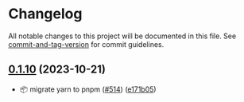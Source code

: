 # Changelog

All notable changes to this project will be documented in this file. See [commit-and-tag-version](https://github.com/absolute-version/commit-and-tag-version) for commit guidelines.

## [0.1.10](https://github.com/demokratie-live/democracy-development/compare/queue-pushs-vote-top-100@v0.1.8...queue-pushs-vote-top-100@v0.1.10) (2023-10-21)


* 📦️ migrate yarn to pnpm ([#514](https://github.com/demokratie-live/democracy-development/issues/514)) ([e171b05](https://github.com/demokratie-live/democracy-development/commit/e171b05ac0b007e070c73e804f9322f61c95903b))
